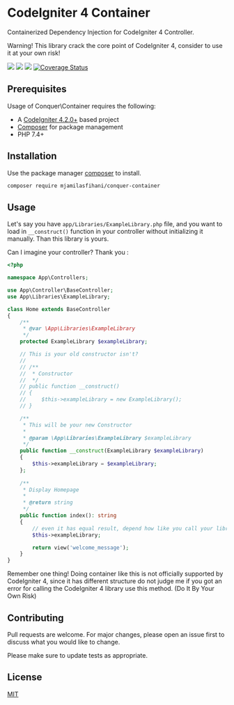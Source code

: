 # CodeIgniter 4 Container
Containerized Dependency Injection for CodeIgniter 4 Controller.

Warning! This library crack the core point of CodeIgniter 4, consider to use it at your own risk!

[![](https://github.com/mjamilasfihani/conquer-container/workflows/PHPUnit/badge.svg)](https://github.com/mjamilasfihani/conquer-container/actions/workflows/phpunit.yml)
[![](https://github.com/mjamilasfihani/conquer-container/workflows/PHPStan/badge.svg)](https://github.com/mjamilasfihani/conquer-container/actions/workflows/phpstan.yml)
[![](https://github.com/mjamilasfihani/conquer-container/workflows/Deptrac/badge.svg)](https://github.com/mjamilasfihani/conquer-container/actions/workflows/deptrac.yml)
[![Coverage Status](https://coveralls.io/repos/github/mjamilasfihani/conquer-container/badge.svg?branch=develop)](https://coveralls.io/github/mjamilasfihani/conquer-container?branch=develop)

## Prerequisites
Usage of Conquer\Container requires the following:

- A [CodeIgniter 4.2.0+](https://github.com/codeigniter4/CodeIgniter4/) based project
- [Composer](https://getcomposer.org/) for package management
- PHP 7.4+

## Installation
Use the package manager [composer](https://getcomposer.org/) to install.

```bash
composer require mjamilasfihani/conquer-container
```

## Usage
Let's say you have `app/Libraries/ExampleLibrary.php` file, and you want to load in `__construct()` function in your controller without initializing it manually. Than this library is yours.

Can I imagine your controller? Thank you :
```php
<?php

namespace App\Controllers;

use App\Controller\BaseController;
use App\Libraries\ExampleLibrary;

class Home extends BaseController
{
    /**
     * @var \App\Libraries\ExampleLibrary
     */
    protected ExampleLibrary $exampleLibrary;

    // This is your old constructor isn't?
    //
    // /**
    //  * Constructor
    //  */
    // public function __construct()
    // {
    //     $this->exampleLibrary = new ExampleLibrary();
    // }

    /**
     * This will be your new Constructor
     *
     * @param \App\Libraries\ExampleLibrary $exampleLibrary
     */
    public function __construct(ExampleLibrary $exampleLibrary)
    {
        $this->exampleLibrary = $exampleLibrary;
    };
    
    /**
     * Display Homepage
     *
     * @return string
     */
    public function index(): string
    {
        // even it has equal result, depend how like you call your library :)
        $this->exampleLibrary;

        return view('welcome_message');
    }
}

```

Remember one thing! Doing container like this is not officially supported by CodeIgniter 4, since it has different structure do not judge me if you got an error for calling the CodeIgniter 4 library use this method. (Do It By Your Own Risk)

## Contributing
Pull requests are welcome. For major changes, please open an issue first to discuss what you would like to change.

Please make sure to update tests as appropriate.

## License
[MIT](https://choosealicense.com/licenses/mit/)
